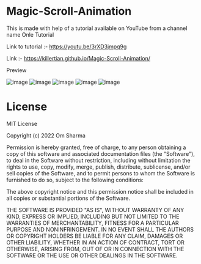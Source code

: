 # Magic-Scroll-Animation

This is made with help of a tutorial available on YouTube from a channel name Onle Tutorial

Link to tutorial :- https://youtu.be/3rXD3jmpq9g

Link :- https://killertian.github.io/Magic-Scroll-Animation/

Preview 

![image](https://user-images.githubusercontent.com/77867638/201161853-371ab879-7c15-4ca3-8770-633511d48b50.png)
![image](https://user-images.githubusercontent.com/77867638/201161947-bfe6f7af-80fe-44b0-b4a7-0c0229788c63.png)
![image](https://user-images.githubusercontent.com/77867638/201161999-86dda718-a0c5-4606-97d1-69480c69a464.png)
![image](https://user-images.githubusercontent.com/77867638/201162055-db7766f7-b6eb-49d2-9f00-3f3bbf4fb507.png)
![image](https://user-images.githubusercontent.com/77867638/201162097-c00d8930-f495-4ab2-9b92-a5cfba22932b.png)

# License

MIT License

Copyright (c) 2022 Om Sharma

Permission is hereby granted, free of charge, to any person obtaining a copy
of this software and associated documentation files (the "Software"), to deal
in the Software without restriction, including without limitation the rights
to use, copy, modify, merge, publish, distribute, sublicense, and/or sell
copies of the Software, and to permit persons to whom the Software is
furnished to do so, subject to the following conditions:

The above copyright notice and this permission notice shall be included in all
copies or substantial portions of the Software.

THE SOFTWARE IS PROVIDED "AS IS", WITHOUT WARRANTY OF ANY KIND, EXPRESS OR
IMPLIED, INCLUDING BUT NOT LIMITED TO THE WARRANTIES OF MERCHANTABILITY,
FITNESS FOR A PARTICULAR PURPOSE AND NONINFRINGEMENT. IN NO EVENT SHALL THE
AUTHORS OR COPYRIGHT HOLDERS BE LIABLE FOR ANY CLAIM, DAMAGES OR OTHER
LIABILITY, WHETHER IN AN ACTION OF CONTRACT, TORT OR OTHERWISE, ARISING FROM,
OUT OF OR IN CONNECTION WITH THE SOFTWARE OR THE USE OR OTHER DEALINGS IN THE
SOFTWARE.
